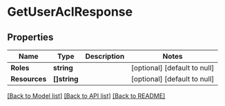 # GetUserAclResponse

## Properties
Name | Type | Description | Notes
------------ | ------------- | ------------- | -------------
**Roles** | **string** |  | [optional] [default to null]
**Resources** | **[]string** |  | [optional] [default to null]

[[Back to Model list]](../README.md#documentation-for-models) [[Back to API list]](../README.md#documentation-for-api-endpoints) [[Back to README]](../README.md)


